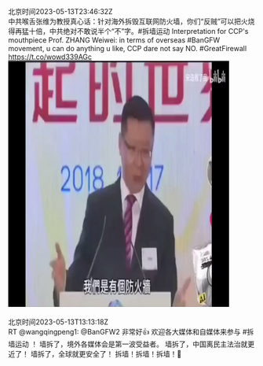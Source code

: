 北京时间2023-05-13T23:46:32Z<br>中共喉舌张维为教授真心话：针对海外拆毁互联网防火墙，你们“反贼”可以把火烧得再猛十倍，中共绝对不敢说半个“不”字。#拆墙运动
Interpretation for CCP's mouthpiece Prof. ZHANG Weiwei:  in terms of overseas #BanGFW movement, u can do anything u like, CCP dare not say NO.  #GreatFirewall https://t.co/wowd339AGc<br><img src='/temp/video/2023/u-Month-5/m-Day-13/BanGFW2/1657412014439026689_0.jpg' width='450' height='500'><br><br>北京时间2023-05-13T13:13:18Z<br>RT @wangqingpeng1: @BanGFW2 非常好👍
欢迎各大媒体和自媒体来参与 #拆墙运动 ！
墙拆了，境外各媒体会是第一波受益者。
墙拆了，中国离民主法治就更近了！
墙拆了，全球就更安全了！
拆墙！拆墙！拆墙！💪<br><br><br>
